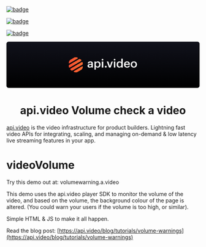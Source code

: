 [![badge](https://img.shields.io/twitter/follow/api_video?style=social)](https://twitter.com/intent/follow?screen_name=api_video)

[![badge](https://img.shields.io/github/stars/apivideo/videoVolume?style=social)](https://github.com/apivideo/videoVolume)

[![badge](https://img.shields.io/discourse/topics?server=https%3A%2F%2Fcommunity.api.video)](https://community.api.video)

![](https://github.com/apivideo/API_OAS_file/blob/master/apivideo_banner.png)

<h1 align="center">api.video Volume check a video</h1>

[api.video](https://api.video) is the video infrastructure for product builders. Lightning fast video APIs for integrating, scaling, and managing on-demand & low latency live streaming features in your app.
# videoVolume

Try this demo out at:
volumewarning.a.video

This demo uses the api.video player SDK to monitor the volume of the video, and based on the volume, the background colour of the page is altered. (You could warn your users if the volume is too high, or similar).

Simple HTML & JS to make it all happen.

Read the blog post: [https://api.video/blog/tutorials/volume-warnings](https://api.video/blog/tutorials/volume-warnings)
